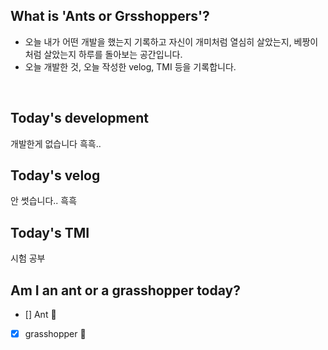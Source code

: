 ## What is 'Ants or Grsshoppers'?

- 오늘 내가 어떤 개발을 했는지 기록하고 자신이 개미처럼 열심히 살았는지, 베짱이처럼 살았는지 하루를 돌아보는 공간입니다.
- 오늘 개발한 것, 오늘 작성한 velog, TMI 등을 기록합니다.

<br>

## Today's development

개발한게 없습니다 흑흑.. 

## Today's velog

안 썻습니다.. 흑흑

## Today's TMI

시험 공부 

## Am I an ant or a grasshopper today?

- [] Ant 🐜
- [x] grasshopper 🦗